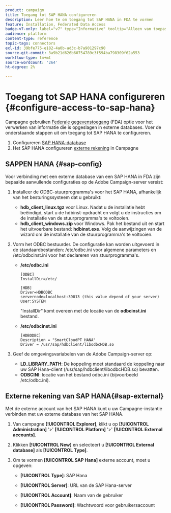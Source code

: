 ```yaml
---
product: campaign
title: Toegang tot SAP HANA configureren
description: Leer hoe te om toegang tot SAP HANA in FDA te vormen
feature: Installation, Federated Data Access
badge-v7-only: label="v7" type="Informative" tooltip="Alleen van toepassing op Campaign Classic v7"
audience: platform
content-type: reference
topic-tags: connectors
exl-id: 39bfe775-e182-4a0b-ad3c-b7a901297c90
source-git-commit: 3a9b21d626b60754789c3f594ba798309f62a553
workflow-type: tm+mt
source-wordcount: '264'
ht-degree: 2%

---
```


# Toegang tot SAP HANA configureren {#configure-access-to-sap-hana}



Campagne gebruiken [Federale gegevenstoegang](../../installation/using/about-fda.md) (FDA) optie voor het verwerken van informatie die is opgeslagen in externe databases. Voer de onderstaande stappen uit om toegang tot SAP HANA te configureren.

1. Configureren [SAP HANA-database](#sap-config)
1. Het SAP HANA configureren [externe rekening](#sap-external) in Campagne

## SAPPEN HANA {#sap-config}

Voor verbinding met een externe database van een SAP HANA in FDA zijn bepaalde aanvullende configuraties op de Adobe Campaign-server vereist:

1. Installeer de ODBC-stuurprogramma&#39;s voor het SAP HANA, afhankelijk van het besturingssysteem dat u gebruikt:

   * **hdb_client_linux.tgz** voor Linux. Nadat u de installatie hebt beëindigd, start u de hdbinst-opdracht en volgt u de instructies om de installatie van de stuurprogramma&#39;s te voltooien.
   * **hdb_client_windows.zip** voor Windows. Pak het bestand uit en start het uitvoerbare bestand: **hdbinst.exe**. Volg de aanwijzingen van de wizard om de installatie van de stuurprogramma&#39;s te voltooien.

1. Vorm het ODBC bestuurder. De configuratie kan worden uitgevoerd in de standaardbestanden: /etc/odbc.ini voor algemene parameters en /etc/odbcinst.ini voor het declareren van stuurprogramma&#39;s.

   * **/etc/odbc.ini**

     ```
     [ODBC]
     InstallDir=/etc/
     
     [HDB]
     Driver=HDBODBC
     servernode=localhost:39013 (this value depend of your server)
     User:SYSTEM
     ```

     &quot;InstallDir&quot; komt overeen met de locatie van de **odbcinst.ini** bestand.

   * **/etc/odbcinst.ini**

     ```
     [HDBODBC]
     Description = "SmartCloudPT HANA"
     Driver = /usr/sap/hdbclient/libodbcHDB.so
     ```

1. Geef de omgevingsvariabelen van de Adobe Campaign-server op:

   * **LD_LIBRARY_PATH**: De koppeling moet standaard de koppeling naar uw SAP Hana-client (/usr/sap/hdbclient/libodbcHDB.so) bevatten.
   * **ODBCINI**: locatie van het bestand odbc.ini (bijvoorbeeld /etc/odbc.ini).

## Externe rekening van SAP HANA{#sap-external}

Met de externe account van het SAP HANA kunt u uw Campagne-instantie verbinden met uw externe database van het SAP HANA.

1. Van campagne **[!UICONTROL Explorer]**, klikt u op **[!UICONTROL Administration]** &#39;>&#39; **[!UICONTROL Platform]** &#39;>&#39; **[!UICONTROL External accounts]**.

1. Klikken **[!UICONTROL New]** en selecteert u **[!UICONTROL External database]** als **[!UICONTROL Type]**.

1. Om te vormen **[!UICONTROL SAP Hana]** externe account, moet u opgeven:

   * **[!UICONTROL Type]**: SAP Hana

   * **[!UICONTROL Server]**: URL van de SAP Hana-server

   * **[!UICONTROL Account]**: Naam van de gebruiker

   * **[!UICONTROL Password]**: Wachtwoord voor gebruikersaccount
